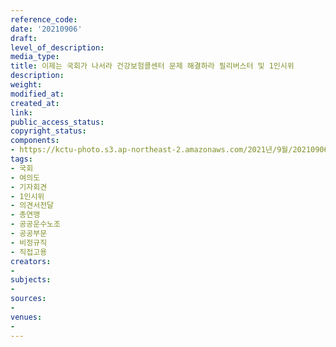 ```yaml
---
reference_code: 
date: '20210906'
draft: 
level_of_description: 
media_type: 
title: 이제는 국회가 나서라 건강보험콜센터 문제 해결하라 필리버스터 및 1인시위
description: 
weight: 
modified_at: 
created_at: 
link: 
public_access_status: 
copyright_status: 
components:
- https://kctu-photo.s3.ap-northeast-2.amazonaws.com/2021년/9월/20210906-이제는+국회가+나서라+건강보험콜센터+문제+해결하라+필리버스터+및+1인시위_국회_여의도_기자회견_1인시위_의견서전달_총연맹_공공운수노조_공공부문_비정규직_직접고용/_5D40025.jpg
tags:
- 국회
- 여의도
- 기자회견
- 1인시위
- 의견서전달
- 총연맹
- 공공운수노조
- 공공부문
- 비정규직
- 직접고용
creators:
- 
subjects:
- 
sources:
- 
venues:
- 
---
```

